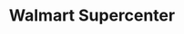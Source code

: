 ---
title: "Walmart Supercenter"
url: /stillwater/walmart-supercenter-west-6th-avenue/
shop: supermarket
---
